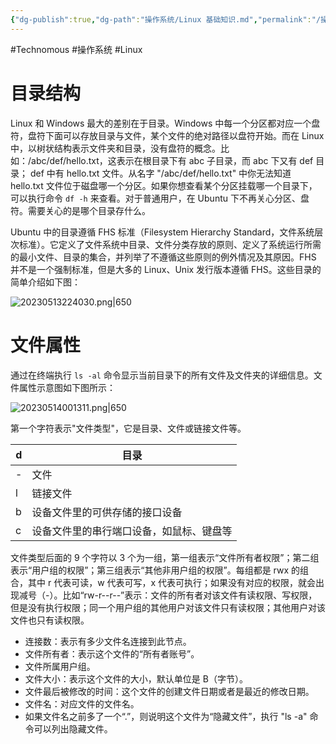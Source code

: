 ```yaml
---
{"dg-publish":true,"dg-path":"操作系统/Linux 基础知识.md","permalink":"/操作系统/Linux 基础知识/"}
---
```


#Technomous #操作系统 #Linux 

# 目录结构

Linux 和 Windows 最大的差别在于目录。Windows 中每一个分区都对应一个盘符，盘符下面可以存放目录与文件，某个文件的绝对路径以盘符开始。而在 Linux 中，以树状结构表示文件夹和目录，没有盘符的概念。比如：/abc/def/hello.txt，这表示在根目录下有 abc 子目录，而 abc 下又有 def 目录； def 中有 hello.txt 文件。从名字 "/abc/def/hello.txt" 中你无法知道 hello.txt 文件位于磁盘哪一个分区。如果你想查看某个分区挂载哪一个目录下，可以执行命令 `df -h` 来查看。对于普通用户，在 Ubuntu 下不再关心分区、盘符。需要关心的是哪个目录存什么。

Ubuntu 中的目录遵循 FHS 标准（Filesystem Hierarchy Standard，文件系统层次标准）。它定义了文件系统中目录、文件分类存放的原则、定义了系统运行所需的最小文件、目录的集合，并列举了不遵循这些原则的例外情况及其原因。FHS 并不是一个强制标准，但是大多的 Linux、Unix 发行版本遵循 FHS。这些目录的简单介绍如下图：

![20230513224030.png|650](/img/user/0.Asset/resource/20230513224030.png)

# 文件属性

通过在终端执行 `ls -al` 命令显示当前目录下的所有文件及文件夹的详细信息。文件属性示意图如下图所示：

![20230514001311.png|650](/img/user/0.Asset/resource/20230514001311.png)

第一个字符表示"文件类型"，它是目录、文件或链接文件等。

| d   | 目录                                     |
| --- | ---------------------------------------- |
| -   | 文件                                     |
| l   | 链接文件                                 |
| b   | 设备文件里的可供存储的接口设备           |
| c   | 设备文件里的串行端口设备，如鼠标、键盘等 |

文件类型后面的 9 个字符以 3 个为一组，第一组表示“文件所有者权限”；第二组表示“用户组的权限”；第三组表示“其他非用户组的权限”。每组都是 rwx 的组合，其中 r 代表可读，w 代表可写，x 代表可执行；如果没有对应的权限，就会出现减号（-）。比如“rw-r--r--”表示：文件的所有者对该文件有读权限、写权限，但是没有执行权限；同一个用户组的其他用户对该文件只有读权限；其他用户对该文件也只有读权限。

- 连接数：表示有多少文件名连接到此节点。
- 文件所有者：表示这个文件的“所有者账号”。
- 文件所属用户组。
- 文件大小：表示这个文件的大小，默认单位是 B（字节）。
- 文件最后被修改的时间：这个文件的创建文件日期或者是最近的修改日期。
- 文件名：对应文件的文件名。
- 如果文件名之前多了一个“.”，则说明这个文件为“隐藏文件”，执行 "ls -a" 命令可以列出隐藏文件。

